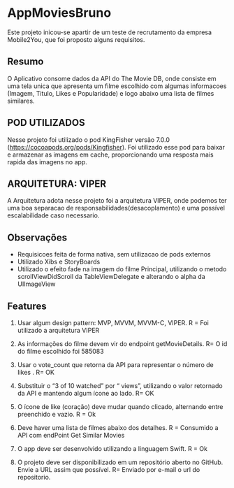 # AppMoviesBruno

Este projeto inicou-se apartir de um teste de recrutamento da empresa Mobile2You, que foi proposto alguns requisitos.

## Resumo
O Aplicativo consome dados da API do The Movie DB, onde consiste em uma tela unica que apresenta um filme escolhido com algumas informacoes (Imagem, Titulo, Likes e Popularidade) e logo abaixo uma lista de filmes similares.

## POD UTILIZADOS 
Nesse projeto foi utilizado o pod KingFisher versão 7.0.0 (https://cocoapods.org/pods/Kingfisher).
Foi utilizado esse pod  para baixar e armazenar as imagens em cache, proporcionando uma resposta mais rapida das imagens no app. 

## ARQUITETURA: VIPER
A Arquitetura adota nesse projeto foi a arquitetura VIPER, onde podemos ter uma boa separacao de responsabilidades(desacoplamento) e uma possível escalabilidade caso necessario. 

## Observações
* Requisicoes feita de forma nativa, sem utilizacao de pods externos
* Utilizado Xibs e StoryBoards
* Utilizado o efeito fade na imagem do filme Principal, utilizando o metodo scrollViewDidScroll da TableViewDelegate e alterando o alpha da UIImageView

## Features
1. Usar algum design pattern: MVP, MVVM, MVVM-C, VIPER.
R = Foi utilizado a arquitetura VIPER 

2. As informações do filme devem vir do endpoint getMovieDetails.
R= O id do filme escolhido foi 585083

3. Usar o vote_count que retorna da API para representar o número de likes .
R= OK

4. Substituir o “3 of 10 watched” por “ <popularity> views”, utilizando o valor retornado da API e
mantendo algum ícone ao lado.
R= OK

5. O ícone de like (coração) deve mudar quando clicado, alternando entre preenchido e vazio.
R = Ok

6. Deve haver uma lista de filmes abaixo dos detalhes.
R = Consumido a API com endPoint Get Similar Movies

7. O app deve ser desenvolvido utilizando a linguagem Swift.
R = Ok

8. O projeto deve ser disponibilizado em um repositório aberto no GitHub. Envie a URL assim que
possível.
R= Enviado por e-mail o url do repositorio.


